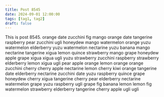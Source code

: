 ```yaml
---
title: Post 8545
date: 2024-09-01 12:00:00
tags: [tag1, tag2]
draft: false
---
```

This is post 8545.
orange
date
zucchini
fig
mango
orange
date
tangerine
raspberry
pear
zucchini
ugli
honeydew
mango
watermelon
orange
yuzu
watermelon
elderberry
yuzu
watermelon
nectarine
yuzu
banana
mango
nectarine
tangerine
xigua
lemon
quince
strawberry
mango
grape
honeydew
apple
grape
xigua
xigua
ugli
yuzu
strawberry
zucchini
raspberry
strawberry
elderberry
lemon
xigua
ugli
pear
apple
orange
lemon
orange
orange
zucchini
cherry
cherry
apple
nectarine
lemon
cherry
kiwi
orange
tangerine
date
elderberry
nectarine
zucchini
date
yuzu
raspberry
quince
grape
honeydew
cherry
xigua
tangerine
cherry
pear
elderberry
nectarine
watermelon
grape
yuzu
raspberry
ugli
grape
fig
banana
lemon
lemon
fig
watermelon
strawberry
elderberry
tangerine
cherry
apple
ugli
ugli
